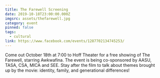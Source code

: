 ```yaml
---
title: The Farewell Screening
date: 2019-10-18T23:00:00.000Z
imgsrc: assets/thefarewell.jpg
category: event
pinned: false
tags:
  - cultural
link: https://www.facebook.com/events/1287702134745253/
---
```

Come out October 18th at 7:00 to Hoff Theater for a free showing of The Farewell, starring Awkwafina. The event is being co-sponsored by AASU, TASA, CSA, MICA and SEE. Stay after the film to talk about themes brought up by the movie: identity, family, and generational differences!